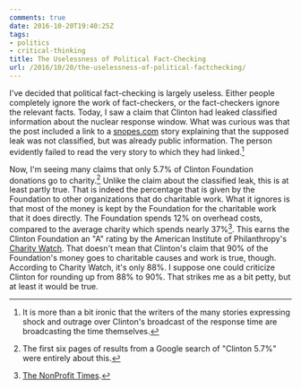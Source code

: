 ```yaml
---
comments: true
date: 2016-10-20T19:40:25Z
tags:
- politics
- critical-thinking
title: The Uselessness of Political Fact-Checking
url: /2016/10/20/the-uselessness-of-political-factchecking/
---
```


I've decided that political fact-checking is largely useless. Either people completely ignore the work of fact-checkers, or the fact-checkers ignore the relevant facts. Today, I saw a claim that Clinton had leaked classified information about the nuclear response window. What was curious was that the post included a link to a [snopes.com](http://www.snopes.com/clinton-four-minute-nuclear/) story explaining that the supposed leak was not classified, but was already public information. The person evidently failed to read the very story to which they had linked.[^4]

Now, I'm seeing many claims that only 5.7% of Clinton Foundation donations go to charity.[^2] Unlike the claim about the classified leak, this is at least partly true. That is indeed the percentage that is given by the Foundation to other organizations that do charitable work. What it ignores is that most of the money is kept by the Foundation for the charitable work that it does directly. The Foundation spends 12% on overhead costs, compared to the average charity which spends nearly 37%[^1]. This earns the Clinton Foundation an "A" rating by the American Institute of Philanthropy's [Charity Watch](https://www.charitywatch.org/ratings-and-metrics/bill-hillary-chelsea-clinton-foundation/478). That doesn't mean that Clinton's claim that 90% of the Foundation's money goes to charitable causes and work is true, though. According to Charity Watch, it's only 88%. I suppose one could criticize Clinton for rounding up from 88% to 90%. That strikes me as a bit petty, but at least it would be true.

[^1]: [The NonProfit Times](http://www.thenonprofittimes.com/news-articles/survey-charities-should-spend-23-on-overhead/).

[^2]: The first six pages of results from a Google search of "Clinton 5.7%" were entirely about this.

[^4]: It is more than a bit ironic that the writers of the many stories expressing shock and outrage over Clinton's broadcast of the response time are broadcasting the time themselves. 
